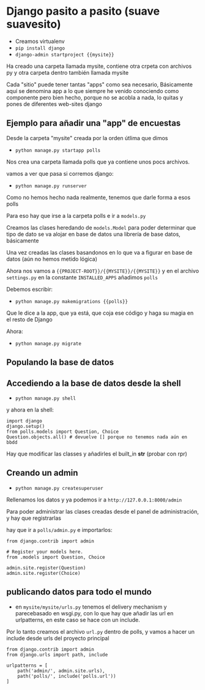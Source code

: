 # Django pasito a pasito (suave suavesito)

- Creamos virtualenv
- `pip install django`
- `django-admin startproject {{mysite}}`

Ha creado una carpeta llamada mysite, contiene otra crpeta con archivos py y otra carpeta dentro también llamada mysite

Cada "sitio" puede tener tantas "apps" como sea necesario, 
Básicamente aquí se denomina app a lo que siempre he venido conociendo como componente
pero bien hecho, porque no se acobla a nada, lo quitas y pones de diferentes web-sites django

## Ejemplo para añadir una "app" de encuestas 

Desde la carpeta "mysite" creada por la orden útlima que dimos
- `python manage.py startapp polls`

Nos crea una carpeta llamada polls que ya contiene unos pocs archivos.

vamos a ver que pasa si corremos django:

- `python manage.py runserver`

Como no hemos hecho nada realmente, tenemos que darle forma a esos polls

Para eso hay que irse a la carpeta polls e ir a `models.py`

Creamos las clases heredando de `models.Model` para poder determinar que tipo de dato se va alojar en base de datos
una librería de base datos, básicamente

Una vez creadas las clases basandonos en lo que va a figurar en base de datos (aún no hemos metido lógica)

Ahora nos vamos a `{{PROJECT-ROOT}}/{{MYSITE}}/{{MYSITE}}`
y en el archivo `settings.py` en la constante `INSTALLED_APPS` añadimos `polls` 

Debemos escribir:

- `python manage.py makemigrations {{polls}}`

Que le dice a la app, que ya está, que coja ese código y haga su magia en el resto de Django

Ahora:

- `python manage.py migrate`

## Populando la base de datos


## Accediendo a la base de datos desde la shell

- `python manage.py shell`

y ahora en la shell:

```
import django
django.setup()
from polls.models import Question, Choice
Question.objects.all() # devuelve [] porque no tenemos nada aún en bbdd
```

Hay que modificar las classes y añadirles el built_in __str__ (probar con rpr)


## Creando un admin

- `python manage.py createsuperuser`

Rellenamos los datos y ya podemos ir a `http://127.0.0.1:8000/admin`

Para poder administrar las clases creadas desde el panel de administración, y hay que registrarlas

hay que ir a `polls/admin.py` e importarlos:

```
from django.contrib import admin

# Register your models here.
from .models import Question, Choice

admin.site.register(Question)
admin.site.register(Choice)

```

## publicando datos para todo el mundo

- en `mysite/mysite/urls.py` tenemos el delivery mechanism y parecebasado en wsgi.py, con lo que hay que añadir
las url en urlpatterns, en este caso se hace con un include.

Por lo tanto creamos el archivo `url.py` dentro de polls, y vamos a hacer un include desde urls del proyecto principal







```buildoutcfg
from django.contrib import admin
from django.urls import path, include

urlpatterns = [
    path('admin/', admin.site.urls),
    path('polls/', include('polls.url'))
]

```
